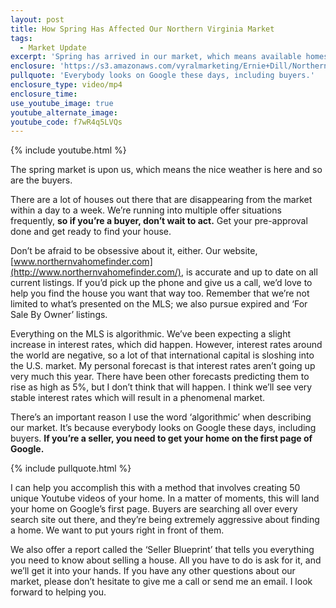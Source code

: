 ```yaml
---
layout: post
title: How Spring Has Affected Our Northern Virginia Market
tags:
  - Market Update
excerpt: 'Spring has arrived in our market, which means available homes are beginning to disappear fast.'
enclosure: 'https://s3.amazonaws.com/vyralmarketing/Ernie+Dill/Northern+Virginia+Real+Estate+Team+Your+latest+northern+Virginia+market+update.mp4'
pullquote: 'Everybody looks on Google these days, including buyers.'
enclosure_type: video/mp4
enclosure_time:
use_youtube_image: true
youtube_alternate_image:
youtube_code: f7wR4q5LVQs
---
```



{% include youtube.html %}

The spring market is upon us, which means the nice weather is here and so are the buyers. &nbsp;

There are a lot of houses out there that are disappearing from the market within a day to a week. We’re running into multiple offer situations frequently, **so if you’re a buyer, don’t wait to act.** Get your pre-approval done and get ready to find your house.

Don’t be afraid to be obsessive about it, either. Our website, [www.northernvahomefinder.com](http://www.northernvahomefinder.com/), is accurate and up to date on all current listings. If you’d pick up the phone and give us a call, we’d love to help you find the house you want that way too. Remember that we’re not limited to what’s presented on the MLS; we also pursue expired and ‘For Sale By Owner’ listings.

Everything on the MLS is algorithmic. We’ve been expecting a slight increase in interest rates, which did happen. However, interest rates around the world are negative, so a lot of that international capital is sloshing into the U.S. market. My personal forecast is that interest rates aren’t going up very much this year. There have been other forecasts predicting them to rise as high as 5%, but I don’t think that will happen. I think we’ll see very stable interest rates which will result in a phenomenal market.

There’s an important reason I use the word ‘algorithmic’ when describing our market. It’s because everybody looks on Google these days, including buyers. **If you’re a seller, you need to get your home on the first page of Google.**

{% include pullquote.html %}

I can help you accomplish this with a method that involves creating 50 unique Youtube videos of your home. In a matter of moments, this will land your home on Google’s first page. Buyers are searching all over every search site out there, and they’re being extremely aggressive about finding a home. We want to put yours right in front of them.

We also offer a report called the ‘Seller Blueprint’ that tells you everything you need to know about selling a house. All you have to do is ask for it, and we’ll get it into your hands. If you have any other questions about our market, please don’t hesitate to give me a call or send me an email. I look forward to helping you.